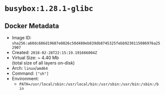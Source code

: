 # `busybox:1.28.1-glibc`

## Docker Metadata

- Image ID: `sha256:a60dc686d19687e0826c50d480eb839db8745325febb9230115086976a252907`
- Created: `2018-02-28T22:15:19.191666004Z`
- Virtual Size: ~ 4.40 Mb  
  (total size of all layers on-disk)
- Arch: `linux`/`amd64`
- Command: `["sh"]`
- Environment:
  - `PATH=/usr/local/sbin:/usr/local/bin:/usr/sbin:/usr/bin:/sbin:/bin`
